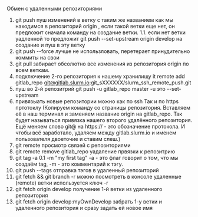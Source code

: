 Обмен с удаленными репозиториями
1. git push пуш изменений в ветку с таким же названием как мы находимся в репозиторий origin , если такой ветки еще нет, он предложит сначала команду на создание ветки.
1.1. если нет ветки уадленной то предложит git push --set-upstream origin develop  на создание и пуш в эту ветку
2. git push --force лучше не использловать, перетерает принудительно коммиты на свои
3. git pull забирает обсолютно все изменения из репозитория origin по всем веткам.
4. подключение 2-го репозитория к нашему хранилищу it remote add gitlab_repo git@gitlab.slurm.io:git_sXXXXXX/slurm_ssh_remote_push.git
5. пуш во 2-й репозитрий git push -u gitlab_repo master  -u это --set-upstream
6. привязыать новые репозитории можно как по ssh Так и по https пртотоклу (Копируем команду со страницы репозитория. Вставляем её в наш терминал и заменяем название origin на gitlab_repo. Так будет называться привязка нашего второго удалённого репозитория. Ещё меняем слово git@ на https:// - это обозначение протокола. И чтобы всё заработало, удаляем между gitlab.slurm.io и именем пользователя двоеточие и ставим слеш.)
7. git remote просмотр связей с репозиториями
8. git remote remove gitlab_repo  уадаление првязки к репозитрию
9. git tag -a 0.1 -m "my first tag"  -a - это флаг говорит о том, что мы создаём tag, -m - это комментарий к тэгу.
10. git push --tags   отправка тэгов в удаленный репозиторий
11. git fetch && git branch -r можно посмотреть в консоле удаленные (remote) ветки используется ключ -r
12. git fetch origin develop  получение 1-й ветки из удаленного репозитория
13. git fetch origin develop:myOwnDevelop  забрать 1-у ветки и удаленного репозитория и сразу задать ей новое имя

